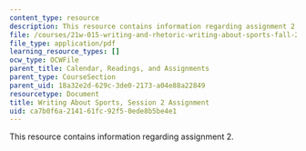 ```yaml
---
content_type: resource
description: This resource contains information regarding assignment 2.
file: /courses/21w-015-writing-and-rhetoric-writing-about-sports-fall-2013/ca7b0f6a214161fc92f50ede8b5be4e1_MIT21W_015F13_Assignment2.pdf
file_type: application/pdf
learning_resource_types: []
ocw_type: OCWFile
parent_title: Calendar, Readings, and Assignments
parent_type: CourseSection
parent_uid: 18a32e2d-629c-3de0-2173-a04e88a22849
resourcetype: Document
title: Writing About Sports, Session 2 Assignment
uid: ca7b0f6a-2141-61fc-92f5-0ede8b5be4e1
---
```

This resource contains information regarding assignment 2.

